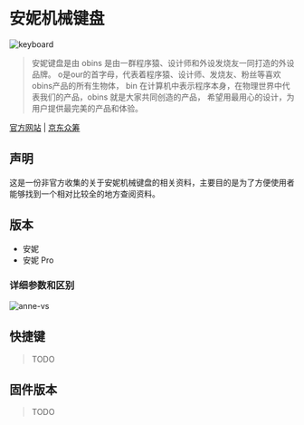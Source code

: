 # 安妮机械键盘

![keyboard](http://img30.360buyimg.com/cf/jfs/t2404/44/2088908371/264299/6077adee/569393b6N8029c8cf.png)

> 安妮键盘是由 obins 是由一群程序猿、设计师和外设发烧友一同打造的外设品牌。 
> o是our的首字母，代表着程序猿、设计师、发烧友、粉丝等喜欢obins产品的所有生物体， 
> bin 在计算机中表示程序本身，在物理世界中代表我们的产品，obins 就是大家共同创造的产品，
> 希望用最用心的设计，为用户提供最完美的产品和体验。

[官方网站][anne-link] | [京东众筹][anne-jd-z-link]

## 声明

这是一份非官方收集的关于安妮机械键盘的相关资料，主要目的是为了方便使用者能够找到一个相对比较全的地方查阅资料。

## 版本

- 安妮
- 安妮 Pro

### 详细参数和区别

![anne-vs](http://img30.360buyimg.com/cf/jfs/t2077/365/1985606214/118224/ba8b24f6/5693941eN41a0d6ea.png)

## 快捷键

> TODO

## 固件版本

> TODO



[anne-link]: http://www.obins.net/
[anne-jd-z-link]: http://z.jd.com/project/details/34676.html
